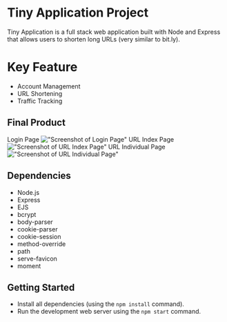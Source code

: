 # Tiny Application Project

Tiny Application is a full stack web application built with Node and Express that allows users to shorten long URLs (very similar to bit.ly).

# Key Feature
- Account Management
- URL Shortening
- Traffic Tracking

## Final Product
Login Page
!["Screenshot of Login Page"](https://github.com/mrchenliang/tinyapp/blob/master/docs/login.png)
URL Index Page
!["Screenshot of URL Index Page"](https://github.com/mrchenliang/tinyapp/blob/master/docs/url_all.png)
URL Individual Page
!["Screenshot of URL Individual Page"](https://github.com/mrchenliang/tinyapp/blob/master/docs/url_individual.png)


## Dependencies

- Node.js
- Express
- EJS
- bcrypt
- body-parser
- cookie-parser
- cookie-session
- method-override
- path
- serve-favicon
- moment 

## Getting Started

- Install all dependencies (using the `npm install` command).
- Run the development web server using the `npm start` command.

